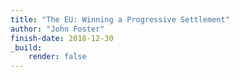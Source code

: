 ```yaml
---
title: "The EU: Winning a Progressive Settlement"
author: "John Foster"
finish-date: 2018-12-30
_build:
    render: false
---
```


